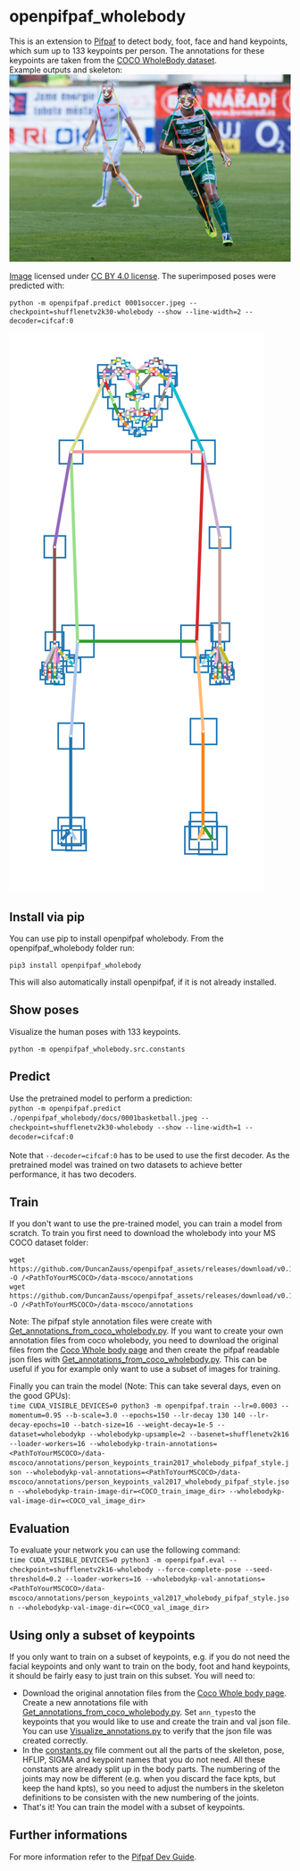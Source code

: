 # openpifpaf_wholebody
This is an extension to [Pifpaf](https://github.com/vita-epfl/openpifpaf) to detect body, foot, face and hand keypoints, which sum up to 133 keypoints per person. The annotations for these keypoints are taken from the [COCO WholeBody dataset](https://github.com/jin-s13/COCO-WholeBody). <br/> Example outputs and skeleton:
![Soccer players with superimposed predictions](/docs/0001soccer.jpeg.predictions.png)

[Image](https://de.wikipedia.org/wiki/Kamil_Vacek#/media/Datei:Kamil_Vacek_20200627.jpg) licensed under [CC BY 4.0 license](https://creativecommons.org/licenses/by/4.0/).
The superimposed poses were predicted with:
```
python -m openpifpaf.predict 0001soccer.jpeg --checkpoint=shufflenetv2k30-wholebody --show --line-width=2 --decoder=cifcaf:0
```

![Skeleton](/docs/skeleton_wholebody.png)

## Install via pip
You can use pip to install openpifpaf wholebody. From the openpifpaf_wholebody folder run:
```
pip3 install openpifpaf_wholebody
```
This will also automatically install openpifpaf, if it is not already installed.

## Show poses
Visualize the human poses with 133 keypoints.
```
python -m openpifpaf_wholebody.src.constants
```

## Predict
Use the pretrained model to perform a prediction:<br/>
`python -m openpifpaf.predict ./openpifpaf_wholebody/docs/0001basketball.jpeg --checkpoint=shufflenetv2k30-wholebody --show --line-width=1 --decoder=cifcaf:0`
<br/> <br/> Note that `--decoder=cifcaf:0` has to be used to use the first decoder. As the pretrained model was trained on two datasets to achieve better performance, it has two decoders.

## Train
If you don't want to use the pre-trained model, you can train a model from scratch.
To train you first need to download the wholebody into your MS COCO dataset folder:
```
wget https://github.com/DuncanZauss/openpifpaf_assets/releases/download/v0.1.0/person_keypoints_train2017_wholebody_pifpaf_style.json -O /<PathToYourMSCOCO>/data-mscoco/annotations
wget https://github.com/DuncanZauss/openpifpaf_assets/releases/download/v0.1.0/person_keypoints_val2017_wholebody_pifpaf_style.json -O /<PathToYourMSCOCO>/data-mscoco/annotations
```
Note: The pifpaf style annotation files were create with [Get_annotations_from_coco_wholebody.py](/openpifpaf_wholebody/Helper_scripts/Get_annotations_from_coco_wholebody.py). If you want to create your own annotation files from coco wholebody, you need to download the original files from the [Coco Whole body page](https://github.com/jin-s13/COCO-WholeBody#download) and then create the pifpaf readable json files with [Get_annotations_from_coco_wholebody.py](/openpifpaf_wholebody/Helper_scripts/Get_annotations_from_coco_wholebody.py). This can be useful if you for example only want to use a subset of images for training.

Finally you can train the model (Note: This can take several days, even on the good GPUs):<br/>
`time CUDA_VISIBLE_DEVICES=0 python3 -m openpifpaf.train --lr=0.0003 --momentum=0.95 --b-scale=3.0 --epochs=150 --lr-decay 130 140 --lr-decay-epochs=10 --batch-size=16 --weight-decay=1e-5 --dataset=wholebodykp --wholebodykp-upsample=2 --basenet=shufflenetv2k16 --loader-workers=16 --wholebodykp-train-annotations=<PathToYourMSCOCO>/data-mscoco/annotations/person_keypoints_train2017_wholebody_pifpaf_style.json --wholebodykp-val-annotations=<PathToYourMSCOCO>/data-mscoco/annotations/person_keypoints_val2017_wholebody_pifpaf_style.json --wholebodykp-train-image-dir=<COCO_train_image_dir> --wholebodykp-val-image-dir=<COCO_val_image_dir>`

## Evaluation
To evaluate your network you can use the following command:<br/>
`time CUDA_VISIBLE_DEVICES=0 python3 -m openpifpaf.eval --checkpoint=shufflenetv2k16-wholebody --force-complete-pose --seed-threshold=0.2 --loader-workers=16 --wholebodykp-val-annotations=<PathToYourMSCOCO>/data-mscoco/annotations/person_keypoints_val2017_wholebody_pifpaf_style.json --wholebodykp-val-image-dir=<COCO_val_image_dir>`

## Using only a subset of keypoints
If you only want to train on a subset of keypoints, e.g. if you do not need the facial keypoints and only want to train on the body, foot and hand keypoints, it should be fairly easy to just train on this subset. You will need to:
- Download the original annotation files from the [Coco Whole body page](https://github.com/jin-s13/COCO-WholeBody#download). Create a new annotations file with [Get_annotations_from_coco_wholebody.py](/Helper_scripts/Get_annotations_from_coco_wholebody.py). Set `ann_types`to the keypoints that you would like to use and create the train and val json file. You can use [Visualize_annotations.py](/Helper_scripts/Visualize_annotations.py.py) to verify that the json file was created correctly.
- In the [constants.py](/openpifpaf_wholebody/constants.py) file comment out all the parts of the skeleton, pose, HFLIP, SIGMA and keypoint names that you do not need. All these constants are already split up in the body parts. The numbering of the joints may now be different (e.g. when you discard the face kpts, but keep the hand kpts), so you need to adjust the numbers in the skeleton definitions to be consisten with the new numbering of the joints.
- That's it! You can train the model with a subset of keypoints.

## Further informations
For more information refer to the [Pifpaf Dev Guide](https://vita-epfl.github.io/openpifpaf/dev/intro.html).
